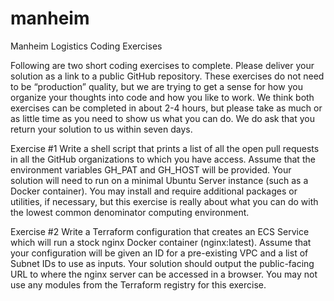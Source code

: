 # manheim
Manheim Logistics Coding Exercises

Following are two short coding exercises to complete. Please deliver your solution as a link to a
public GitHub repository.
These exercises do not need to be “production” quality, but we are trying to get a sense for
how you organize your thoughts into code and how you like to work.
We think both exercises can be completed in about 2-4 hours, but please take as much or as
little time as you need to show us what you can do. We do ask that you return your solution to
us within seven days.

Exercise #1
Write a shell script that prints a list of all the open pull requests in all the GitHub organizations
to which you have access. Assume that the environment variables GH_PAT and GH_HOST will
be provided. Your solution will need to run on a minimal Ubuntu Server instance (such as a
Docker container). You may install and require additional packages or utilities, if necessary, but
this exercise is really about what you can do with the lowest common denominator computing
environment.

Exercise #2
Write a Terraform configuration that creates an ECS Service which will run a stock nginx Docker
container (nginx:latest). Assume that your configuration will be given an ID for a pre-existing
VPC and a list of Subnet IDs to use as inputs. Your solution should output the public-facing URL
to where the nginx server can be accessed in a browser. You may not use any modules from the
Terraform registry for this exercise.
